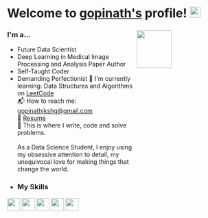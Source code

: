 # Welcome to [gopinath's](https://github.com/gopinath/) profile! <a href="https://github.com/gopinath/"> <img src="https://media.giphy.com/media/hvRJCLFzcasrR4ia7z/giphy.gif" width="25px"></a>

### I'm a...   <img src="https://www.bing.com/images/search?view=detailV2&ccid=cjXKmQsF&id=7DDFADCC8D516D594C958F9E286719A749CE3B3B&thid=OIP.cjXKmQsFoQZ1lJcbpH3v1QHaD4&mediaurl=https%3A%2F%2Fwww.rvcj.com%2Fwp-content%2Fuploads%2F2019%2F03%2Fgif-startup-rocket.gif&exph=628&expw=1200&q=startup.gif&simid=608027693352958586&form=IRPRST&ck=735F96EE59CF2DBCF9B70625EF37C67C&selectedindex=0&itb=0&ajaxhist=0&ajaxserp=0&vt=0&sim=11" height=15% width=40% align="right">

* Future Data Scientist 
* Deep Learning in Medical Image Processing and Analysis Paper Author
* Self-Taught Coder
* Demanding Perfectionist
🌱 I'm currently learning: Data Structures and Algorithms on [LeetCode](https://leetcode.com/hirthicksofficial)<br>
📬 How to reach me: [gopinathjkshg@gmail.com](mailto:gopinathjkshg@gmail.com)<br>
📝 [Resume](https://github.com/gopinathj/RESUME/blob/main/gopinathjkshg@gmail.com.pdf)<br>
💪 This is where I write, code and solve problems.<br><br>
 As a Data Science Student, I enjoy using my obsessive attention to detail, my unequivocal love for making 
 things that change the world.
* ### My Skills 
<img src="https://img.shields.io/badge/-C-blue?style=for-the-badge&logo=c&logoColor=FFFFFF" height="30"> <img src="https://img.shields.io/badge/-C++-blue?style=for-the-badge&logo=c%2B%2B&logoColor=FFFFFF" height="30"> <img src="http://img.shields.io/badge/-Python-blue?style=for-the-badge&logo=python&logoColor=FFFFFF" height="30"> <img src="https://img.shields.io/badge/-Java-blue?style=for-the-badge&logo=openjdk&logoColor=white" height="30"> <img src="http://img.shields.io/badge/-PHP-blue?style=for-the-badge&logo=php&logoColor=FFFFFF" height="30"> 
